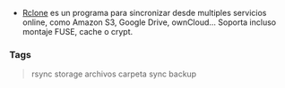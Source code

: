 * [Rclone](https://rclone.org/) es un programa para sincronizar desde multiples
  servicios online, como Amazon S3, Google Drive, ownCloud... Soporta incluso
  montaje FUSE, cache o crypt.

### Tags
> rsync storage archivos carpeta sync backup
